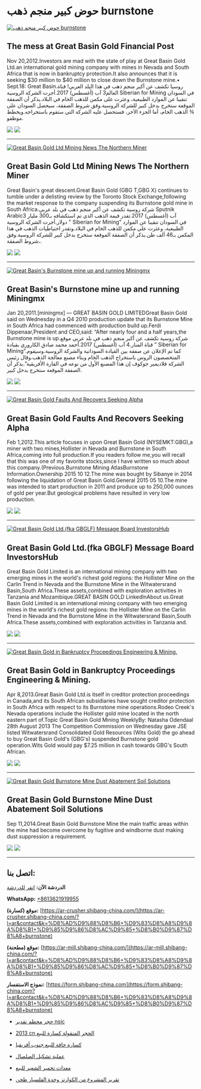 # حوض كبير منجم ذهب burnstone

<a href="https://swt.shibang-china.com/?l=ar&img&k=%D8%AD%D9%88%D8%B6+%D9%83%D8%A8%D9%8A%D8%B1+%D9%85%D9%86%D8%AC%D9%85+%D8%B0%D9%87%D8%A8+burnstone" target="_blank">![حوض كبير منجم ذهب burnstone](http://static.shibang-china.com/all-800x300/585.jpg)</a>

## The mess at Great Basin Gold Financial Post
Nov 20,2012.Investors are mad with the state of play at Great Basin Gold Ltd.an international gold mining company with mines in Nevada and South Africa that is now in bankruptcy protection.It also announces that it is seeking $30 million to $40 million to close down the Burnstone mine.• Sept.18: Great Basin.روسيا تكشف عن أكبر منجم ذهب في هذا البلد العربي! قناة العالم3 آب (أغسطس) 2017.أجرت الشركة الروسية Siberian for Mining في السودان تنقيبا عن الموارد الطبيعية، وعثرت على مكمن للذهب الخام في البلاد.يذكر أن الصفقة الموقعة ستخرج بدخل كبير للشركة الروسية.وفق شروط الصفقة، سيحصل السودان على ¾ الذهب الخام، أما الجزء الآخر، فستحصل عليه الشركة التي ستقوم باستخراجه.ويخطط موظفو.


<a href="https://whatsapp.shibangsoft.com/WhatsApp.php" target="_blank" title="WhatsApp">![](http://static.shibang-china.com/icon/whatsapp.png)</a> <a href="https://swt.shibang-china.com/?l=ar&icon&k=%D8%AD%D9%88%D8%B6+%D9%83%D8%A8%D9%8A%D8%B1+%D9%85%D9%86%D8%AC%D9%85+%D8%B0%D9%87%D8%A8+burnstone" target="_blank">![](http://static.shibang-china.com/icon/chat-ar.png)</a>

---

<a href="https://swt.shibang-china.com/?l=ar&img&k=%D8%AD%D9%88%D8%B6+%D9%83%D8%A8%D9%8A%D8%B1+%D9%85%D9%86%D8%AC%D9%85+%D8%B0%D9%87%D8%A8+burnstone" target="_blank">![Great Basin Gold Ltd Mining News The Northern Miner](http://static.shibang-china.com/all-800x300/1396.jpg)</a>

## Great Basin Gold Ltd Mining News The Northern Miner
Great Basin&#39;s great descent.Great Basin Gold (GBG T,GBG X) continues to tumble under a delisting review by the Toronto Stock Exchange,following the market response to the company suspending its Burnstone gold mine in South Africa.شركة روسية تكشف عن أكبر منجم ذهب في بلد عربي Sputnik Arabic3 آب (أغسطس) 2017.تقدر قيمة الذهب الذي تم استكشافه بـ300 مليار دولار.أجرت الشركة الروسية &quot; Siberian for Mining&quot; في السودان تنقيبا عن الموارد الطبيعية، وعثرت على مكمن للذهب الخام في البلاد.وتقدر احتياطيات الذهب في هذا المكمن بـ46 ألف طن.يذكر أن الصفقة الموقعة ستخرج بدخل كبير للشركة الروسية.وفق شروط الصفقة،.


<a href="https://whatsapp.shibangsoft.com/WhatsApp.php" target="_blank" title="WhatsApp">![](http://static.shibang-china.com/icon/whatsapp.png)</a> <a href="https://swt.shibang-china.com/?l=ar&icon&k=%D8%AD%D9%88%D8%B6+%D9%83%D8%A8%D9%8A%D8%B1+%D9%85%D9%86%D8%AC%D9%85+%D8%B0%D9%87%D8%A8+burnstone" target="_blank">![](http://static.shibang-china.com/icon/chat-ar.png)</a>

---

<a href="https://swt.shibang-china.com/?l=ar&img&k=%D8%AD%D9%88%D8%B6+%D9%83%D8%A8%D9%8A%D8%B1+%D9%85%D9%86%D8%AC%D9%85+%D8%B0%D9%87%D8%A8+burnstone" target="_blank">![Great Basin&#39;s Burnstone mine up and running Miningmx](http://static.shibang-china.com/all-800x300/602.jpg)</a>

## Great Basin&#39;s Burnstone mine up and running Miningmx
Jan 20,2011.[miningmx] — GREAT BASIN GOLD LIMITEDGreat Basin Gold said on Wednesday in a Q4 2010 production update that its Burnstone Mine in South Africa had commenced with production build up.Ferdi Dippenaar,President and CEO,said: “After nearly four and a half years,the Burnstone mine is up.شركة روسية تكشف عن أكبر منجم ذهب في بلد عربي موقع قناة المنار.4 آب (أغسطس) 2017.أحمد محمد صادق الكاروري بقيادة ” Siberian for Mining”.كما تم الإعلان عن صفقة بين القيادة السودانية والشركة الروسية.وسيقوم المتخصصون الروس باستخراج الذهب الخام وبناء مصنع معالجة الذهب.وقال رئيس الشركة فلاديمير جوكوف إن هذا المصنع الأول من نوعه في القارة الأفريقية”.يذكر أن الصفقة الموقعة ستخرج بدخل كبير.


<a href="https://whatsapp.shibangsoft.com/WhatsApp.php" target="_blank" title="WhatsApp">![](http://static.shibang-china.com/icon/whatsapp.png)</a> <a href="https://swt.shibang-china.com/?l=ar&icon&k=%D8%AD%D9%88%D8%B6+%D9%83%D8%A8%D9%8A%D8%B1+%D9%85%D9%86%D8%AC%D9%85+%D8%B0%D9%87%D8%A8+burnstone" target="_blank">![](http://static.shibang-china.com/icon/chat-ar.png)</a>

---

<a href="https://swt.shibang-china.com/?l=ar&img&k=%D8%AD%D9%88%D8%B6+%D9%83%D8%A8%D9%8A%D8%B1+%D9%85%D9%86%D8%AC%D9%85+%D8%B0%D9%87%D8%A8+burnstone" target="_blank">![Great Basin Gold Faults And Recovers Seeking Alpha](http://static.shibang-china.com/all-800x300/336.jpg)</a>

## Great Basin Gold Faults And Recovers Seeking Alpha
Feb 1,2012.This article focuses in upon Great Basin Gold (NYSEMKT:GBG),a miner with two mines,Hollister in Nevada and Burnstone in South Africa,coming into full production.If you readers follow me,you will recall that this was one of my favorite stocks,since I have written so much about this company.(Previous.Burnstone Mining AtlasBurnstone Information.Ownership 2015 10 12.The mine was bought by Sibanye in 2014 following the liquidation of Great Basin Gold.General 2015 05 10.The mine was intended to start production in 2011 and produce up to 250,000 ounces of gold per year.But geological problems have resulted in very low production.


<a href="https://whatsapp.shibangsoft.com/WhatsApp.php" target="_blank" title="WhatsApp">![](http://static.shibang-china.com/icon/whatsapp.png)</a> <a href="https://swt.shibang-china.com/?l=ar&icon&k=%D8%AD%D9%88%D8%B6+%D9%83%D8%A8%D9%8A%D8%B1+%D9%85%D9%86%D8%AC%D9%85+%D8%B0%D9%87%D8%A8+burnstone" target="_blank">![](http://static.shibang-china.com/icon/chat-ar.png)</a>

---

<a href="https://swt.shibang-china.com/?l=ar&img&k=%D8%AD%D9%88%D8%B6+%D9%83%D8%A8%D9%8A%D8%B1+%D9%85%D9%86%D8%AC%D9%85+%D8%B0%D9%87%D8%A8+burnstone" target="_blank">![Great Basin Gold Ltd.(fka GBGLF) Message Board InvestorsHub](http://static.shibang-china.com/all-800x300/1210.jpg)</a>

## Great Basin Gold Ltd.(fka GBGLF) Message Board InvestorsHub
Great Basin Gold Limited is an international mining company with two emerging mines in the world&#39;s richest gold regions: the Hollister Mine on the Carlin Trend in Nevada and the Burnstone Mine in the Witwatersrand Basin,South Africa.These assets,combined with exploration activities in Tanzania and Mozambique.GREAT BASIN GOLD LinkedInAbout us.Great Basin Gold Limited is an international mining company with two emerging mines in the world&#39;s richest gold regions: the Hollister Mine on the Carlin Trend in Nevada and the Burnstone Mine in the Witwatersrand Basin,South Africa.These assets,combined with exploration activities in Tanzania and.


<a href="https://whatsapp.shibangsoft.com/WhatsApp.php" target="_blank" title="WhatsApp">![](http://static.shibang-china.com/icon/whatsapp.png)</a> <a href="https://swt.shibang-china.com/?l=ar&icon&k=%D8%AD%D9%88%D8%B6+%D9%83%D8%A8%D9%8A%D8%B1+%D9%85%D9%86%D8%AC%D9%85+%D8%B0%D9%87%D8%A8+burnstone" target="_blank">![](http://static.shibang-china.com/icon/chat-ar.png)</a>

---

<a href="https://swt.shibang-china.com/?l=ar&img&k=%D8%AD%D9%88%D8%B6+%D9%83%D8%A8%D9%8A%D8%B1+%D9%85%D9%86%D8%AC%D9%85+%D8%B0%D9%87%D8%A8+burnstone" target="_blank">![Great Basin Gold in Bankruptcy Proceedings Engineering &amp; Mining.](http://static.shibang-china.com/all-800x300/1270.jpg)</a>

## Great Basin Gold in Bankruptcy Proceedings Engineering &amp; Mining.
Apr 8,2013.Great Basin Gold Ltd.is itself in creditor protection proceedings in Canada,and its South African subsidiaries have sought creditor protection in South Africa with respect to its Burnstone mine operations.Rodeo Creek&#39;s Nevada operations include the Hollister gold mine located in the north eastern part of.Topic Great Basin Gold Mining WeeklyBy: Natasha Odendaal 28th August 2013 The Competition Commission on Wednesday gave JSE listed Witwatersrand Consolidated Gold Resources (Wits Gold) the go ahead to buy Great Basin Gold&#39;s (GBG&#39;s) suspended Burnstone gold operation.Wits Gold would pay $7.25 million in cash towards GBG&#39;s South African.


<a href="https://whatsapp.shibangsoft.com/WhatsApp.php" target="_blank" title="WhatsApp">![](http://static.shibang-china.com/icon/whatsapp.png)</a> <a href="https://swt.shibang-china.com/?l=ar&icon&k=%D8%AD%D9%88%D8%B6+%D9%83%D8%A8%D9%8A%D8%B1+%D9%85%D9%86%D8%AC%D9%85+%D8%B0%D9%87%D8%A8+burnstone" target="_blank">![](http://static.shibang-china.com/icon/chat-ar.png)</a>

---

<a href="https://swt.shibang-china.com/?l=ar&img&k=%D8%AD%D9%88%D8%B6+%D9%83%D8%A8%D9%8A%D8%B1+%D9%85%D9%86%D8%AC%D9%85+%D8%B0%D9%87%D8%A8+burnstone" target="_blank">![Great Basin Gold Burnstone Mine Dust Abatement Soil Solutions](http://static.shibang-china.com/all-800x300/1461.jpg)</a>

## Great Basin Gold Burnstone Mine Dust Abatement Soil Solutions
Sep 11,2014.Great Basin Gold Burnstone Mine the main traffic areas within the mine had become overcome by fugitive and windborne dust making dust suppression a requirement.

<a href="https://whatsapp.shibangsoft.com/WhatsApp.php" target="_blank" title="WhatsApp">![](http://static.shibang-china.com/icon/whatsapp.png)</a> <a href="https://swt.shibang-china.com/?l=ar&icon&k=%D8%AD%D9%88%D8%B6+%D9%83%D8%A8%D9%8A%D8%B1+%D9%85%D9%86%D8%AC%D9%85+%D8%B0%D9%87%D8%A8+burnstone" target="_blank">![](http://static.shibang-china.com/icon/chat-ar.png)</a>

---
## اتصل بنا:

**الدردشة الآن:** [انقر للدردشة](https://swt.shibang-china.com?l=ar&contact&k=%D8%AD%D9%88%D8%B6+%D9%83%D8%A8%D9%8A%D8%B1+%D9%85%D9%86%D8%AC%D9%85+%D8%B0%D9%87%D8%A8+burnstone)

**WhatsApp:**  [+8613621919955](https://whatsapp.shibangsoft.com/WhatsApp.php)

**موقع (كسارة):** [https://ar-crusher.shibang-china.com/](https://ar-crusher.shibang-china.com/?l=ar&contact&k=%D8%AD%D9%88%D8%B6+%D9%83%D8%A8%D9%8A%D8%B1+%D9%85%D9%86%D8%AC%D9%85+%D8%B0%D9%87%D8%A8+burnstone)

**موقع (مطحنة):** [https://ar-mill.shibang-china.com/](https://ar-mill.shibang-china.com/?l=ar&contact&k=%D8%AD%D9%88%D8%B6+%D9%83%D8%A8%D9%8A%D8%B1+%D9%85%D9%86%D8%AC%D9%85+%D8%B0%D9%87%D8%A8+burnstone)

**نموذج الاستفسار:** [https://form.shibang-china.com](https://form.shibang-china.com?l=ar&contact&k=%D8%AD%D9%88%D8%B6+%D9%83%D8%A8%D9%8A%D8%B1+%D9%85%D9%86%D8%AC%D9%85+%D8%B0%D9%87%D8%A8+burnstone)

* [حجر محطم تقدير nsic](../27/%D8%AD%D8%AC%D8%B1%20%D9%85%D8%AD%D8%B7%D9%85%20%D8%AA%D9%82%D8%AF%D9%8A%D8%B1%20nsic.md)

* [2013 cn الحجر المنقولة كسارة للبيع](../27/2013%20cn%20%D8%A7%D9%84%D8%AD%D8%AC%D8%B1%20%D8%A7%D9%84%D9%85%D9%86%D9%82%D9%88%D9%84%D8%A9%20%D9%83%D8%B3%D8%A7%D8%B1%D8%A9%20%D9%84%D9%84%D8%A8%D9%8A%D8%B9.md)

* [كسارة حافة للبيع جنوب أفريقيا](../28/%D9%83%D8%B3%D8%A7%D8%B1%D8%A9%20%D8%AD%D8%A7%D9%81%D8%A9%20%D9%84%D9%84%D8%A8%D9%8A%D8%B9%20%D8%AC%D9%86%D9%88%D8%A8%20%D8%A3%D9%81%D8%B1%D9%8A%D9%82%D9%8A%D8%A7.md)

* [عملية تشكيل الصلصال](../30/%D8%B9%D9%85%D9%84%D9%8A%D8%A9%20%D8%AA%D8%B4%D9%83%D9%8A%D9%84%20%D8%A7%D9%84%D8%B5%D9%84%D8%B5%D8%A7%D9%84.md)

* [معدات تخمير الشعير للبيع](../26/%D9%85%D8%B9%D8%AF%D8%A7%D8%AA%20%D8%AA%D8%AE%D9%85%D9%8A%D8%B1%20%D8%A7%D9%84%D8%B4%D8%B9%D9%8A%D8%B1%20%D9%84%D9%84%D8%A8%D9%8A%D8%B9.md)

* [تقرير المشروع من الكوارتز وحدة الفلسبار طحن](../30/%D8%AA%D9%82%D8%B1%D9%8A%D8%B1%20%D8%A7%D9%84%D9%85%D8%B4%D8%B1%D9%88%D8%B9%20%D9%85%D9%86%20%D8%A7%D9%84%D9%83%D9%88%D8%A7%D8%B1%D8%AA%D8%B2%20%D9%88%D8%AD%D8%AF%D8%A9%20%D8%A7%D9%84%D9%81%D9%84%D8%B3%D8%A8%D8%A7%D8%B1%20%D8%B7%D8%AD%D9%86.md)